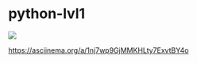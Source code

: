 # python-lvl1

<a href="https://codeclimate.com/github/Gamabyta24/python-lvl1/maintainability"><img src="https://api.codeclimate.com/v1/badges/9b820b59cc7b971d1841/maintainability" /></a>


https://asciinema.org/a/1nj7wp9GjMMKHLty7ExvtBY4o